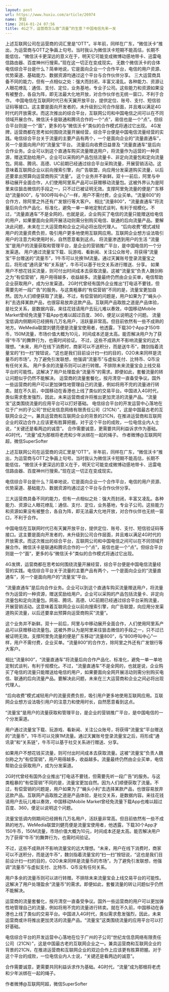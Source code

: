 ```yaml
---
layout: post
url: https://www.huxiu.com/article/26974
name: 罗超
time: 2014-01-24 07:56
title: 4G之下，运营商怎么做“流量”的生意？中国电信先来一发
---
```

上述互联网公司在运营商的词汇里是“OTT”。半年前，同样在广东，“微信沃卡”推出，为运营商与OTT之争画上句号。当时我认为微信沃卡短期不能高估，长期不能低估，“微信沃卡更深远的意义在于，明天它可能变成微博动感地带卡、迅雷电信路由器、百度神州行搜索。”现在这一切正在变成现实。 无数个微信沃卡的合体 电信综合平台是什么？简单地说，它是面向企业一个合作平台，电信的用户资源、优势渠道、基础能力、数据资源均通过这个平台与合作伙伴分享。 三大运营商具备不同的能力，但有一点相似之处：强大而封闭，丰富又凌乱。各种能力、资源让人眼花缭乱：通信、支付、定位，业务基地，专业子公司。这些能力和资源如果没有被整合，各自为阵，即无法最大化地开放，对合作伙伴也无统一窗口，不利于合作。 中国电信在互联网时代已有天翼开放平台，提供定位、账号、支付、短信验证码等接口。这主要是面向开发者的，未升级到公司合作层面，并且难以满足4G时代的开放需求。而这次推出的综合平台，互联网公司和中国电信之间可以在不同领域开展合作。微信沃卡是联通和腾讯合作的一个“点”，易信也是一个“点”。但综合平台则是一个“面”，更多的与“微信沃卡”类似的合作模式将通过它出现。 4G发牌，运营商都在思考如何围绕流量开展经营，综合平台便是中国电信流量经营的实践。电信综合平台关于流量的主要产品有两个，一个是面向企业的“流量直通车”，另一个是面向用户的“流量宝”平台。 流量后向收费日益普及 “流量直通车”是后向合作业务。企业可以到这个直通车购买流量赠送用户，将流量作为运营的一种资源，赠送奖励给用户。企业可以采购的产品包括流量卡、非定向流量包和定向流量包。网易、腾讯、高德、UC前期已经通过综合平台采购流量，开展营销活动。这意味着互联网企业以前向搜索引擎，向广告联盟，向应用分发渠道购买流量，以后还要拿出预算向运营商购买“流量”。 这个业务并不新鲜。双十一前后，阿里与中移动展开全面合作，人们使用阿里系产品可以获赠移动流量包。这被外界认为是阿里来往狙击微信的手段之一，只不过已被证明无效。支撑阿里免流量的便是广东移动“流量800”，与“800呼叫中心”一样，用户不需付费，企业买单。“流量800”的合作方，除阿里之外还有广发银行等大客户。 相比“流量800”，“流量直通车”将流量后向合作产品化、标准化，避免一单一单地定制式谈判，有利于规模化。不过，“流量直通车”不是全网的，也就是说，企业购买了电信的流量只能赠送给电信的用户，如果要面向全网开展活动则需分别购买电信、联通的后向流量产品。要解决此问题，未来在三大运营商和企业之间必将出现代理人。 “后向收费”模式减轻用户的流量资费负担，吸引用户更多地使用互联网应用。互联网企业想方设法吸引用户的注意力和使用时长，自然愿意看到这点。 将流量渗透到用户的生活 “流量宝”是用户的流量获取和管理平台，是企业的营销推广平台，是中国电信的一个分发渠道。 用户通过流量宝下载、玩游戏、看新闻、关注公众账号，将获得“流量宝”平台赠送的“流量币”，1牛币可以兑换1M流量。通过天翼账号登录流量宝之后，将形成“通讯录”和“关系链”，牛币可以基于社交关系进行赠送、分享。 如果用户不想花钱买流量，则可付出时间成本去获取流量。这被“流量宝”负责人魏剑称之为“有偿营销”，用户用得越多，收益越多。流量最终仍然由企业买单，电信帮助企业获取用户，成为分发渠道。 2G时代曾经有国外企业推出“打电话不要钱，但需要先听一段广告”的服务。与这类粗暴的“有偿营销”不同的是，流量宝更加自然。因为人们顺便获取了流量。不过，有偿营销的问题是，用户如果为了“蝇头小利”去选择某款产品，也很容易放弃这款产品。互联网产品取胜之道是产品体验，是社交关系，是数据内容。来往花钱请用户去玩儿难以奏效，中国移动Mobile Market曾经免流量下载App也难以超过百度、360，便足以说明这个问题。 流量宝低调内侧期间已经拥有几万名用户，活跃量非常高。但目前依然有一些不成熟的地方。WeMedia联盟刘健亮便是流量宝使用者，他透露，下载30个App才150牛币，150M流量，市场价值大概为10元，时间成本还是太高。能否解决用户为了获得“牛币”的舞弊行为，也需时间验证。 不过，这些不成熟并不影响流量宝的远大理想。“未来，用户在线下消费时，商家可以不送积分，而是送牛币”，魏剑指着流量宝的“扫一扫”按钮说，“这也是我们目前设计扫一扫的目的，O2O未来同样是流量币的市场”。为了避免引发联想，他强调“流量币”与虚拟支付、比特币、Q币没有任何关系。 用户多余的流量币则可以进行转赠。不排除未来流量宝会上线交易平台的可能性。这解决了用户处理盈余“流量币”的需求。即便如此，套餐流量的转让问题似乎仍然不能解决。 运营商的流量套餐化，按月清空一直备受争议。国外一些运营商的用户可以更加弹性地管理自己的流量，例如将用不完的流量进行转卖。就在不久前，中国移动在香港也上线了类似的交易平台。中国进入4G时代，类似需求愈发强烈，因此，未来运营商或许将推出更加灵活的流量产品。“流量宝”这类围绕流量的应用平台可以打好基础。 电信综合平台的开发运营中心落地在位于广州的子公司“世纪龙信息网络有限责任公司（21CN）”，这是中国最古老的互联网企业之一。兼具运营商和互联网企业的背景的21CN，在推进运营商和互联网企业的双边合作上应该更有胜算把握。对于这个平台的成败，一位电信业内人士说，“关键还是看两边的诚意”。 合作需要诚意，更需要共同利益诉求作为基础。4G时代，“流量”成为那根将老虎和少年派绑在一起的绳子。 作者微博@互联网阿超，微信SuperSofter

上述互联网公司在运营商的词汇里是“OTT”。半年前，同样在广东，“微信沃卡”推出，为运营商与OTT之争画上句号。当时我认为微信沃卡短期不能高估，长期不能低估，“微信沃卡更深远的意义在于，明天它可能变成微博动感地带卡、迅雷电信路由器、百度神州行搜索。”现在这一切正在变成现实。

电信综合平台是什么？简单地说，它是面向企业一个合作平台，电信的用户资源、优势渠道、基础能力、数据资源均通过这个平台与合作伙伴分享。

三大运营商具备不同的能力，但有一点相似之处：强大而封闭，丰富又凌乱。各种能力、资源让人眼花缭乱：通信、支付、定位，业务基地，专业子公司。这些能力和资源如果没有被整合，各自为阵，即无法最大化地开放，对合作伙伴也无统一窗口，不利于合作。

中国电信在互联网时代已有天翼开放平台，提供定位、账号、支付、短信验证码等接口。这主要是面向开发者的，未升级到公司合作层面，并且难以满足4G时代的开放需求。而这次推出的综合平台，互联网公司和中国电信之间可以在不同领域开展合作。微信沃卡是联通和腾讯合作的一个“点”，易信也是一个“点”。但综合平台则是一个“面”，更多的与“微信沃卡”类似的合作模式将通过它出现。

4G发牌，运营商都在思考如何围绕流量开展经营，综合平台便是中国电信流量经营的实践。电信综合平台关于流量的主要产品有两个，一个是面向企业的“流量直通车”，另一个是面向用户的“流量宝”平台。

“流量直通车”是后向合作业务。企业可以到这个直通车购买流量赠送用户，将流量作为运营的一种资源，赠送奖励给用户。企业可以采购的产品包括流量卡、非定向流量包和定向流量包。网易、腾讯、高德、UC前期已经通过综合平台采购流量，开展营销活动。这意味着互联网企业以前向搜索引擎，向广告联盟，向应用分发渠道购买流量，以后还要拿出预算向运营商购买“流量”。

这个业务并不新鲜。双十一前后，阿里与中移动展开全面合作，人们使用阿里系产品可以获赠移动流量包。这被外界认为是阿里来往狙击微信的手段之一，只不过已被证明无效。支撑阿里免流量的便是广东移动“流量800”，与“800呼叫中心”一样，用户不需付费，企业买单。“流量800”的合作方，除阿里之外还有广发银行等大客户。

相比“流量800”，“流量直通车”将流量后向合作产品化、标准化，避免一单一单地定制式谈判，有利于规模化。不过，“流量直通车”不是全网的，也就是说，企业购买了电信的流量只能赠送给电信的用户，如果要面向全网开展活动则需分别购买电信、联通的后向流量产品。要解决此问题，未来在三大运营商和企业之间必将出现代理人。

“后向收费”模式减轻用户的流量资费负担，吸引用户更多地使用互联网应用。互联网企业想方设法吸引用户的注意力和使用时长，自然愿意看到这点。

“流量宝”是用户的流量获取和管理平台，是企业的营销推广平台，是中国电信的一个分发渠道。

用户通过流量宝下载、玩游戏、看新闻、关注公众账号，将获得“流量宝”平台赠送的“流量币”，1牛币可以兑换1M流量。通过天翼账号登录流量宝之后，将形成“通讯录”和“关系链”，牛币可以基于社交关系进行赠送、分享。

如果用户不想花钱买流量，则可付出时间成本去获取流量。这被“流量宝”负责人魏剑称之为“有偿营销”，用户用得越多，收益越多。流量最终仍然由企业买单，电信帮助企业获取用户，成为分发渠道。

2G时代曾经有国外企业推出“打电话不要钱，但需要先听一段广告”的服务。与这类粗暴的“有偿营销”不同的是，流量宝更加自然。因为人们顺便获取了流量。不过，有偿营销的问题是，用户如果为了“蝇头小利”去选择某款产品，也很容易放弃这款产品。互联网产品取胜之道是产品体验，是社交关系，是数据内容。来往花钱请用户去玩儿难以奏效，中国移动Mobile Market曾经免流量下载App也难以超过百度、360，便足以说明这个问题。

流量宝低调内侧期间已经拥有几万名用户，活跃量非常高。但目前依然有一些不成熟的地方。WeMedia联盟刘健亮便是流量宝使用者，他透露，下载30个App才150牛币，150M流量，市场价值大概为10元，时间成本还是太高。能否解决用户为了获得“牛币”的舞弊行为，也需时间验证。

不过，这些不成熟并不影响流量宝的远大理想。“未来，用户在线下消费时，商家可以不送积分，而是送牛币”，魏剑指着流量宝的“扫一扫”按钮说，“这也是我们目前设计扫一扫的目的，O2O未来同样是流量币的市场”。为了避免引发联想，他强调“流量币”与虚拟支付、比特币、Q币没有任何关系。

用户多余的流量币则可以进行转赠。不排除未来流量宝会上线交易平台的可能性。这解决了用户处理盈余“流量币”的需求。即便如此，套餐流量的转让问题似乎仍然不能解决。

运营商的流量套餐化，按月清空一直备受争议。国外一些运营商的用户可以更加弹性地管理自己的流量，例如将用不完的流量进行转卖。就在不久前，中国移动在香港也上线了类似的交易平台。中国进入4G时代，类似需求愈发强烈，因此，未来运营商或许将推出更加灵活的流量产品。“流量宝”这类围绕流量的应用平台可以打好基础。

电信综合平台的开发运营中心落地在位于广州的子公司“世纪龙信息网络有限责任公司（21CN）”，这是中国最古老的互联网企业之一。兼具运营商和互联网企业的背景的21CN，在推进运营商和互联网企业的双边合作上应该更有胜算把握。对于这个平台的成败，一位电信业内人士说，“关键还是看两边的诚意”。

合作需要诚意，更需要共同利益诉求作为基础。4G时代，“流量”成为那根将老虎和少年派绑在一起的绳子。

作者微博@互联网阿超，微信SuperSofter

